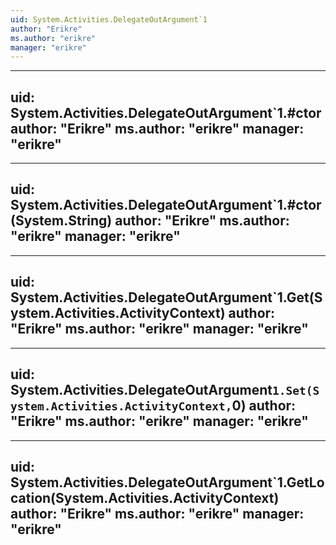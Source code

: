 ```yaml
---
uid: System.Activities.DelegateOutArgument`1
author: "Erikre"
ms.author: "erikre"
manager: "erikre"
---
```


---
uid: System.Activities.DelegateOutArgument`1.#ctor
author: "Erikre"
ms.author: "erikre"
manager: "erikre"
---

---
uid: System.Activities.DelegateOutArgument`1.#ctor(System.String)
author: "Erikre"
ms.author: "erikre"
manager: "erikre"
---

---
uid: System.Activities.DelegateOutArgument`1.Get(System.Activities.ActivityContext)
author: "Erikre"
ms.author: "erikre"
manager: "erikre"
---

---
uid: System.Activities.DelegateOutArgument`1.Set(System.Activities.ActivityContext,`0)
author: "Erikre"
ms.author: "erikre"
manager: "erikre"
---

---
uid: System.Activities.DelegateOutArgument`1.GetLocation(System.Activities.ActivityContext)
author: "Erikre"
ms.author: "erikre"
manager: "erikre"
---
